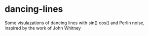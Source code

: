 # dancing-lines
Some visulazations of dancing lines with sin() cos() and Perlin noise, inspired by the work of John Whitney
